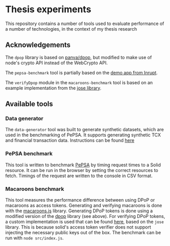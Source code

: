 # Thesis experiments
This repository contains a number of tools used to evaluate performance of a number of technologies, in the context of my thesis research

## Acknowledgements
The `dpop` library is based on [panva/dpop](https://github.com/panva/dpop), but modified to make use of node's crypto API instead of the WebCrypto API.

The `pepsa-benchmark` tool is partially based on the [demo app from Inrupt](https://github.com/inrupt/solid-client-authn-js/tree/main/packages/browser/examples/demoClientApp).

The `verifyDpop` module in the `macaroons-benchmark` tool is based on an example implementation from the [jose library](https://github.com/panva/jose/discussions/99).

## Available tools

### Data generator
The `data-generator` tool was built to generate synthetic datasets, which are used in the benchmarking of PePSA. It supports generating synthetic TCX and financial transaction data. Instructions can be found [here](data-generator/README.md)

### PePSA benchmark
This tool is written to benchmark [PePSA](https://github.com/jessegeens/pepsa-component) by timing request times to a Solid resource. It can be run in the browser by setting the correct resources to fetch. Timings of the request are written to the console in CSV format.

### Macaroons benchmark
This tool measures the performance difference between using DPoP or macaroons as access tokens. Generating and verifying macaroons is done with the [macaroons.js](https://github.com/nitram509/macaroons.js) library. Generating DPoP tokens is done using a modified version of the [dpop](https://github.com/panva/dpop) library (see above). For verifying DPoP tokens, a custom implementation is used that can be found [here](macaroons-benchmark/src/verifyDpop.js), based on the `jose` library. This is because solid's access token verifier does not support injecting the necessary public keys out of the box. The benchmark can be run with `node src/index.js`.